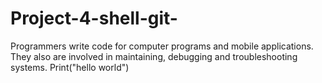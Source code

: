 # Project-4-shell-git-
Programmers write code for computer programs and mobile applications. They also are involved in maintaining, debugging and troubleshooting systems. Print("hello world")
